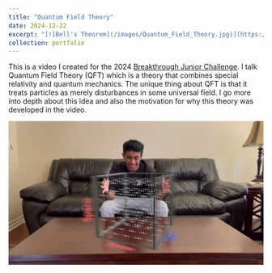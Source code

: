 ```yaml
---
title: "Quantum Field Theory"
date: 2024-12-22
excerpt: "[![Bell's Theorem](/images/Quantum_Field_Theory.jpg)](https://youtu.be/FvW63Q7T_X4)"
collection: portfolio
---
```


This is a video I created for the 2024 [Breakthrough Junior Challenge](https://breakthroughjuniorchallenge.org/). I talk Quantum Field Theory (QFT) which is a theory that combines special relativity and quantum mechanics. The unique thing about QFT is that it treats particles as merely disturbances in some universal field. I go more into depth about this idea and also the motivation for why this theory was developed in the video.

[![No Cloning Theorem](/images/Quantum_Field_Theory.jpg)](https://youtu.be/FvW63Q7T_X4)
